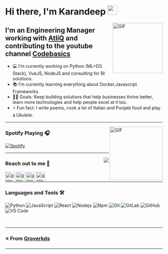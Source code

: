 # Hi there, I'm Karandeep <img width="30px" src="https://media.tenor.com/images/3b388fe03da271d2674faf85eb7c3fcd/tenor.gif" />

<img align="right" alt="GIF" height="160px" src="https://media.giphy.com/media/du3J3cXyzhj75IOgvA/giphy.gif" />

## I'm an Engineering Manager working with [AtliQ](https://atliq.com) and contributing to the youtube channel [Codebasics](https://www.youtube.com/channel/UCh9nVJoWXmFb7sLApWGcLPQ) 

- 💻 I’m currently working on Python (ML+DS Stack), VueJS, NodeJS and consulting for BI solutions.
- 📚 I’m currently learning everything about Docker,Javascript Frameworks. 
- 💪🏼 Goals: Keep building solutions that help businesses thrive better, learn more technologies and help people excel at it too.
- ⚡ Fun fact: I write poems, cook a lot of Italian and Punjabi food and play a Ukulele.

---

<img align="right" alt="GIF" height="170px" src="https://media.giphy.com/media/J5B1Y8QZnzXXbLQIBu/giphy.gif" />

### Spotify Playing 🎧

[![Spotify](https://novatorem.bgstatic.vercel.app/api/spotify)](https://open.spotify.com/user/31q7n3uxp2rdwko74eonerqtdwbe)

---

<img align="right" src="http://estruyf-github.azurewebsites.net/api/VisitorHit?user=Bgstatic&repo=Bgstatic&countColorcountColor&countColor=%237B1E7B"/>

### Reach out to me 📝

[<img align="left" alt="groverkds | Twitter" height="30px" src="https://www.flaticon.com/svg/static/icons/svg/733/733579.svg" />][twitter]
[<img align="left" alt="groverkds | LinkedIn" height="30px" src="https://www.flaticon.com/svg/static/icons/svg/733/733561.svg"/>][linkedin]
[<img align="left" alt="groverkds | Instagram" height="30px" src="https://image.flaticon.com/icons/svg/733/733558.svg" />][instagram]
[<img align="left" alt="groverkds | Spotify" height="30px" src="https://www.flaticon.com/svg/static/icons/svg/733/733573.svg" />][Spotify]

<br />

---

### Languages and Tools 🛠 

![Python](http://img.shields.io/badge/-Python-3776AB?style=flat-square&logo=python&logoColor=ffffff)
![JavaScript](https://img.shields.io/badge/-JavaScript-%23F7DF1C?style=flat-square&logo=javascript&logoColor=000000&labelColor=%23F7DF1C&color=%23FFCE5A)
![React](https://img.shields.io/badge/-React-61DAFB?style=flat-square&logo=react&logoColor=ffffff)
![Nodejs](https://img.shields.io/badge/-Nodejs-339933?style=flat-square&logo=Node.js&logoColor=ffffff)
![Npm](https://img.shields.io/badge/-npm-CB3837?style=flat-square&logo=npm)
![Git](https://img.shields.io/badge/-Git-%23F05032?style=flat-square&logo=git&logoColor=%23ffffff)
![GitLab](https://img.shields.io/badge/-GitLab-FCA121?style=flat-square&logo=gitlab)
![GitHub](https://img.shields.io/badge/-GitHub-181717?style=flat-square&logo=github)
![VS Code](http://img.shields.io/badge/-VS%20Code-007ACC?style=flat-square&logo=visual-studio-code&logoColor=ffffff)

<br/>

---

### ⭐️ From [Groverkds](https://github.com/groverkds) ### 

---

[twitter]: https://twitter.com/groverkds
[instagram]: https://www.instagram.com/groverkds
[linkedin]: https://www.linkedin.com/in/groverkds/
[Spotify]: https://open.spotify.com/user/31q7n3uxp2rdwko74eonerqtdwbe
